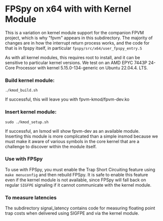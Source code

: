 # FPSpy on x64 with  with Kernel Module

This is a variation on kernel module support for the
companion FPVM project, which is why "fpvm" appears in
this subdirectory.  The majority of changes are in how
the interrupt return process works, and the code for
that is in fpspy itself, in particular
`fpspy/src/x64/user_fpspy_entry.S`

As with all kernel modules, this requires root to install, and it can
be sensitive to particular kernel versions.  We test on an AMD EPYC
7443P 24-Core Processor with kernel 5.15.0-134-generic on Ubuntu
22.04.4. LTS.

### Build kernel module:
```
./kmod_build.sh
```
If successful, this will leave you with fpvm-kmod/fpvm-dev.ko

### Insert kernel module:
```
sudo ./kmod_setup.sh
```
If successful, an lsmod will show fpvm-dev as an available
module.    Inserting this module is more complicated than a
simple insmod because we must make it aware of various symbols
in the core kernel that are a challenge to discover within the
module itself.

### Use with FPSpy

To use with FPSpy, you must enable the Trap Short Circuiting feature
using `make menuconfig` and then rebuild FPSpy.   It is safe to enable this feature even if the
kernel module is not available, since FPSpy will fall back on regular
`SIGFPE` signaling if it cannot communicate with the kernel module.

### To measure latencies

The subdirectory signal_latency contains code for measuring floating point
trap costs when delivered using SIGFPE and via the kernel module.
